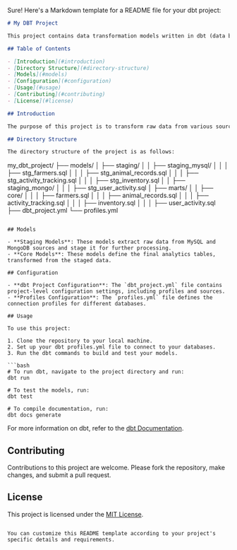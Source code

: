 Sure! Here's a Markdown template for a README file for your dbt project:

```markdown
# My DBT Project

This project contains data transformation models written in dbt (data build tool) for processing data from multiple sources, including MySQL and MongoDB, and loading it into a DuckDB data warehouse for analysis and reporting.

## Table of Contents

- [Introduction](#introduction)
- [Directory Structure](#directory-structure)
- [Models](#models)
- [Configuration](#configuration)
- [Usage](#usage)
- [Contributing](#contributing)
- [License](#license)

## Introduction

The purpose of this project is to transform raw data from various sources into a structured format suitable for analytics and reporting. It includes staging models for extracting data from MySQL and MongoDB databases, as well as core models for defining the final analytics tables.

## Directory Structure

The directory structure of the project is as follows:

```
my_dbt_project/
├── models/
│   ├── staging/
│   │   ├── staging_mysql/
│   │   │   ├── stg_farmers.sql
│   │   │   ├── stg_animal_records.sql
│   │   │   ├── stg_activity_tracking.sql
│   │   │   ├── stg_inventory.sql
│   │   ├── staging_mongo/
│   │   │   ├── stg_user_activity.sql
│   ├── marts/
│   │   ├── core/
│   │   │   ├── farmers.sql
│   │   │   ├── animal_records.sql
│   │   │   ├── activity_tracking.sql
│   │   │   ├── inventory.sql
│   │   │   ├── user_activity.sql
├── dbt_project.yml
└── profiles.yml
```

## Models

- **Staging Models**: These models extract raw data from MySQL and MongoDB sources and stage it for further processing.
- **Core Models**: These models define the final analytics tables, transformed from the staged data.

## Configuration

- **dbt Project Configuration**: The `dbt_project.yml` file contains project-level configuration settings, including profiles and sources.
- **Profiles Configuration**: The `profiles.yml` file defines the connection profiles for different databases.

## Usage

To use this project:

1. Clone the repository to your local machine.
2. Set up your dbt profiles.yml file to connect to your databases.
3. Run the dbt commands to build and test your models.

```bash
# To run dbt, navigate to the project directory and run:
dbt run

# To test the models, run:
dbt test

# To compile documentation, run:
dbt docs generate
```

For more information on dbt, refer to the [dbt Documentation](https://docs.getdbt.com/).

## Contributing

Contributions to this project are welcome. Please fork the repository, make changes, and submit a pull request.

## License

This project is licensed under the [MIT License](LICENSE).
```

You can customize this README template according to your project's specific details and requirements.